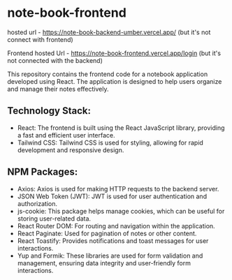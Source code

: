 # note-book-frontend

hosted url - https://note-book-backend-umber.vercel.app/  (but it's not connect with frontend)

Frontend hosted Url - https://note-book-frontend.vercel.app/login  (but it's not connected with the backend)

This repository contains the frontend code for a notebook application developed using React. The application is designed to help users organize and manage their notes effectively.

## Technology Stack:
+ React: The frontend is built using the React JavaScript library, providing a fast and efficient user interface.
+ Tailwind CSS: Tailwind CSS is used for styling, allowing for rapid development and responsive design.
## NPM Packages:
+ Axios: Axios is used for making HTTP requests to the backend server.
+ JSON Web Token (JWT): JWT is used for user authentication and authorization.
+ js-cookie: This package helps manage cookies, which can be useful for storing user-related data.
+ React Router DOM: For routing and navigation within the application.
+ React Paginate: Used for pagination of notes or other content.
+ React Toastify: Provides notifications and toast messages for user interactions.
+ Yup and Formik: These libraries are used for form validation and management, ensuring data integrity and user-friendly form interactions.
